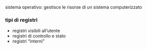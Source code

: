 sistema operativo: gestisce le risorse di un sistema computerizzato

### tipi di registri
- registri visibili all’utente
- registri di controllo e stato
- registri “interni”